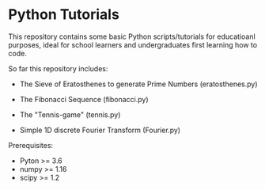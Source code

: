 # Python Tutorials

This repository contains some basic Python scripts/tutorials for educatioanl purposes, ideal for school learners and undergraduates first learning how to code.

So far this repository includes:

- The Sieve of Eratosthenes to generate Prime Numbers (eratosthenes.py)

- The Fibonacci Sequence (fibonacci.py)

- The "Tennis-game" (tennis.py)

- Simple 1D discrete Fourier Transform (Fourier.py)

Prerequisites:

- Pyton >= 3.6
- numpy >= 1.16
- scipy >= 1.2
